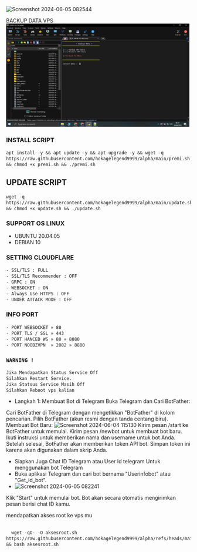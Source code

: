 
<img src="https://github.com/hokagelegend9999/alpha/assets/158546743/ee0b4e39-3384-4cb9-bf74-ba72b89a2a43" alt="Screenshot 2024-06-05 082544" width="500"/>



BACKUP DATA VPS
<img src="https://github.com/hokagelegend9999/alpha/blob/main/1.png?raw=true" alt="Gambar Tampilan" width="500"/>


### INSTALL SCRIPT 
```
apt install -y && apt update -y && apt upgrade -y && wget -q https://raw.githubusercontent.com/hokagelegend9999/alpha/main/premi.sh && chmod +x premi.sh && ./premi.sh
```

## UPDATE SCRIPT
```
wget -q https://raw.githubusercontent.com/hokagelegend9999/alpha/main/update.sh && chmod +x update.sh && ./update.sh
```

### SUPPORT OS LINUX
- UBUNTU 20.04.05
- DEBIAN 10

### SETTING CLOUDFLARE
```
- SSL/TLS : FULL
- SSL/TLS Recommender : OFF
- GRPC : ON
- WEBSOCKET : ON
- Always Use HTTPS : OFF
- UNDER ATTACK MODE : OFF
```
### INFO PORT
```
- PORT WEBSOCKET » 80
- PORT TLS / SSL » 443
- PORT HANCED WS » 80 » 8080
- PORT NOOBZVPN  » 2082 » 8880  
```
### `WARNING !`
```
Jika Mendapatkan Status Service Off
Silahkan Restart Service.
Jika Statsus Service Masih Off
Silahkan Reboot vps kalian
```


- Langkah 1: 
Membuat Bot di Telegram
Buka Telegram dan Cari BotFather:

Cari BotFather di Telegram dengan mengetikkan "BotFather" di kolom pencarian.
Pilih BotFather (akun resmi dengan tanda centang biru).
Membuat Bot Baru:
![Screenshot 2024-06-04 115130](https://github.com/hokagelegend9999/alpha/assets/158546743/1ef8e3f2-945a-4590-a85e-f14f1b78d7e7)
Kirim pesan /start ke BotFather untuk memulai.
Kirim pesan /newbot untuk membuat bot baru.
Ikuti instruksi untuk memberikan nama dan username untuk bot Anda.
Setelah selesai, BotFather akan memberikan token API bot. Simpan token ini karena akan digunakan dalam skrip Anda.


- Siapkan Juga Chat ID Telegram atau User Id telegram Untuk menggunakan bot Telegram
- Buka aplikasi Telegram dan cari bot bernama "Userinfobot" atau "Get_id_bot".
- 
  ![Screenshot 2024-06-05 082241](https://github.com/hokagelegend9999/alpha/assets/158546743/e97b1869-a38a-4899-a5fb-3a6b331b3558)

Klik "Start" untuk memulai bot.
Bot akan secara otomatis mengirimkan pesan berisi chat ID kamu.




mendapatkan akses root ke vps mu

``````

  wget -qO- -O aksesroot.sh https://raw.githubusercontent.com/hokagelegend9999/alpha/refs/heads/main/aksesroot.sh && bash aksesroot.sh

```````


